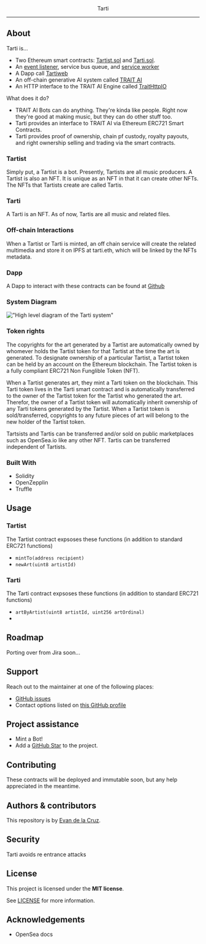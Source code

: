 <div align="center">
  Tarti
</div>

---

## About

Tarti is...

- Two Ethereum smart contracts: [Tartist.sol](https://github.com/TartiNft/tarti/blob/dev/contracts/Tartist.sol) and [Tarti.sol](https://github.com/TartiNft/tarti/blob/dev/contracts/Tarti.sol).
- An [event listener](https://github.com/TartiNft/tarti-workers), service bus queue, and [service worker](https://github.com/TartiNft/tarti-workers)
- A Dapp call [Tartiweb](https://github.com/TartiNft/tartiweb)
- An off-chain generative AI system called [TRAIT AI](https://github.com/TartiNft/beatmaker)
- An HTTP interface to the TRAIT AI Engine called [TraitHttpIO](https://github.com/TartiNft/trait-http)

What does it do?

- TRAIT AI Bots can do anything. They're kinda like people. Right now they're good at making music, but they can do other stuff too.
- Tarti provides an interface to TRAIT AI via Ethereum ERC721 Smart Contracts.
- Tarti provides proof of ownership, chain pf custody, royalty payouts, and right ownership selling and trading via the smart contracts.

### Tartist
Simply put, a Tartist is a bot. Presently, Tartists are all music producers.
A Tartist is also an NFT.
It is unique as an NFT in that it can create other NFTs.
The NFTs that Tartists create are called Tartis.

### Tarti
A Tarti is an NFT. As of now, Tartis are all music and related files.

### Off-chain Interactions
When a Tartist or Tarti is minted, an off chain service will create the related multimedia and store it on IPFS at tarti.eth, which will be linked by the NFTs metadata.

### Dapp
A Dapp to interact with these contracts can be found at [Github](http://github.com/TartiNft/tartiweb)

### System Diagram
!["High level diagram of the Tarti system"](tarti-high-diagram.svg "System Diagram")

### Token rights
The copyrights for the art generated by a Tartist are automatically owned by whomever holds the Tartist token for that Tartist at the time the art is generated.
To designate ownership of a particular Tartist, a Tartist token can be held by an account on the Ethereum blockchain. The Tartist token is a fully compliant ERC721 Non Funglible Token (NFT).

When a Tartist generates art, they mint a Tarti token on the blockchain. This Tarti token lives in the Tarti smart contract and is automatically transferred to the owner of the Tartist token for the Tartist who generated the art. Therefor, the owner of a Tartist token will automatically inherit ownership of any Tarti tokens generated by the Tartist. When a Tartist token is sold/transferred, copyrights to any future pieces of art will belong to the new holder of the Tartist token.

Tartsists and Tartis can be transferred and/or sold on public marketplaces such as OpenSea.io like any other NFT.
Tartis can be transferred independent of Tartists.

### Built With

- Solidity
- OpenZepplin
- Truffle

## Usage

### Tartist

The Tartist contract expsoses these functions (in addition to standard ERC721 functions)
- `mintTo(address recipient)`
- `newArt(uint8 artistId)`

### Tarti

The Tarti contract expsoses these functions (in addition to standard ERC721 functions)
- `artByArtist(uint8 artistId, uint256 artOrdinal)`
- 
## Roadmap

Porting over from Jira soon...

## Support

Reach out to the maintainer at one of the following places:

- [GitHub issues](https://github.com/TartiNft/tarti/issues)
- Contact options listed on [this GitHub profile](https://github.com/TartiNft)

## Project assistance

- Mint a Bot!
- Add a [GitHub Star](https://github.com/TartiNft/tarti) to the project.

## Contributing

These contracts will be deployed and immutable soon, but any help appreciated in the meantime.

## Authors & contributors

This repository is by [Evan de la Cruz](https://github.com/evandelacruz).

## Security

Tarti avoids re entrance attacks

## License

This project is licensed under the **MIT license**.

See [LICENSE](LICENSE) for more information.

## Acknowledgements

- OpenSea docs
